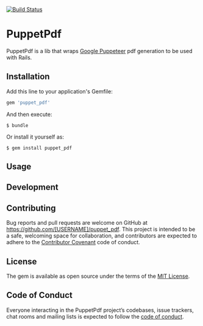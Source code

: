 [![Build Status](https://travis-ci.org/andersonfernandes/puppet_pdf.svg?branch=master)](https://travis-ci.org/andersonfernandes/puppet_pdf)

# PuppetPdf

PuppetPdf is a lib that wraps [Google Puppeteer](https://pptr.dev/) pdf generation to be used with Rails.

## Installation

Add this line to your application's Gemfile:

```ruby
gem 'puppet_pdf'
```

And then execute:

    $ bundle

Or install it yourself as:

    $ gem install puppet_pdf

## Usage



## Development



## Contributing

Bug reports and pull requests are welcome on GitHub at https://github.com/[USERNAME]/puppet_pdf. This project is intended to be a safe, welcoming space for collaboration, and contributors are expected to adhere to the [Contributor Covenant](http://contributor-covenant.org) code of conduct.

## License

The gem is available as open source under the terms of the [MIT License](https://opensource.org/licenses/MIT).

## Code of Conduct

Everyone interacting in the PuppetPdf project’s codebases, issue trackers, chat rooms and mailing lists is expected to follow the [code of conduct](https://github.com/[USERNAME]/puppet_pdf/blob/master/CODE_OF_CONDUCT.md).
